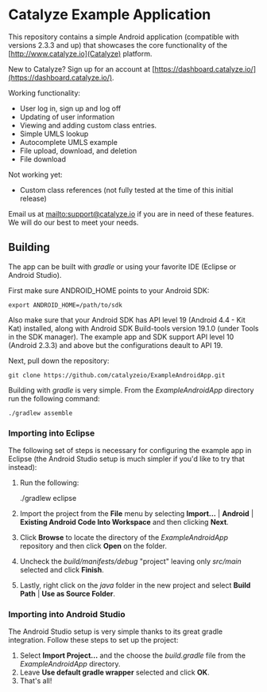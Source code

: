 Catalyze Example Application 
==========

This repository contains a simple Android application (compatible with versions 2.3.3 and up) that showcases the core functionality of the [http://www.catalyze.io](Catalyze) platform. 

New to Catalyze? Sign up for an account at [https://dashboard.catalyze.io/](https://dashboard.catalyze.io/).

Working functionality: 
* User log in, sign up and log off 
* Updating of user information
* Viewing and adding custom class entries.
* Simple UMLS lookup
* Autocomplete UMLS example
* File upload, download, and deletion
* File download

Not working yet:
* Custom class references (not fully tested at the time of this initial release) 

Email us at <mailto:support@catalyze.io> if you are in need of these features. We will do our best to meet your needs. 


Building
--------

The app can be built with *gradle* or using your favorite IDE (Eclipse or Android Studio). 

First make sure ANDROID_HOME points to your Android SDK:

    export ANDROID_HOME=/path/to/sdk

Also make sure that your Android SDK has API level 19 (Android 4.4 - Kit Kat) installed, along with Android SDK Build-tools version 19.1.0 (under Tools in the SDK manager). The example app and SDK support API level 10 (Android 2.3.3) and above but the configurations deault to API 19. 

Next, pull down the repository:

    git clone https://github.com/catalyzeio/ExampleAndroidApp.git

Building with *gradle* is very simple. From the *ExampleAndroidApp* directory run the following command:

    ./gradlew assemble

### Importing into Eclipse 

The following set of steps is necessary for configuring the example app in Eclipse (the Android Studio setup is much simpler if you'd like to try that instead):

1. Run the following:

    ./gradlew eclipse

2. Import the project from the **File** menu by selecting **Import...** | **Android** | **Existing Android Code Into Workspace** and then clicking **Next**. 
3. Click **Browse** to locate the directory of the *ExampleAndroidApp* repository and then click **Open** on the folder. 
4. Uncheck the *build/manifests/debug* "project" leaving only *src/main* selected and click **Finish**. 
5. Lastly, right click on the *java* folder in the new project and select **Build Path** | **Use as Source Folder**.  

### Importing into Android Studio 

The Android Studio setup is very simple thanks to its great gradle integration. Follow these steps to set up the project:

1. Select **Import Project...** and the choose the *build.gradle* file from the *ExampleAndroidApp* directory. 
2. Leave **Use default gradle wrapper** selected and click **OK**. 
3. That's all!
